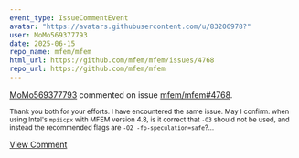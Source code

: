```yaml
---
event_type: IssueCommentEvent
avatar: "https://avatars.githubusercontent.com/u/83206978?"
user: MoMo569377793
date: 2025-06-15
repo_name: mfem/mfem
html_url: https://github.com/mfem/mfem/issues/4768
repo_url: https://github.com/mfem/mfem
---
```


<a href='https://github.com/MoMo569377793' target='_blank'>MoMo569377793</a> commented on issue <a href='https://github.com/mfem/mfem/issues/4768' target='_blank'>mfem/mfem#4768</a>.

<small>Thank you both for your efforts. I have encountered the same issue. May I confirm: when using Intel's `mpiicpx` with MFEM version 4.8, is it correct that `-O3` should not be used, and instead the recommended flags are `-O2 -fp-speculation=safe`?...</small>

<a href='https://github.com/mfem/mfem/issues/4768' target='_blank'>View Comment</a>
